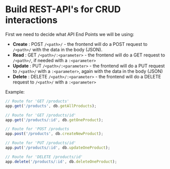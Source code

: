 # Build REST-API's for CRUD interactions

First we need to decide what API End Points we will be using:

* **Create** : POST `/<path>/` - the frontend will do a POST request to `/<path>/` with the data in the body (JSON). 
* **Read** : GET `/<path>/:<parameter>` - the frontend will do a GET request to `/<path>/`, if needed with a `:<parameter>`
* **Update** : PUT `/<path>/:<parameter>` - the frontend will do a PUT request to `/<path>/` with a `:<parameter>`, again with the data in the body (JSON)
* **Delete** : DELETE `/<path>/:<parameter>` - the frontend will do a DELETE request to `/<path>/` with a `:<parameter>`

Example:

```js
// Route for 'GET /products'
app.get('/products', db.getAllProducts);

// Route for 'GET /products/id'
app.get('/products/:id', db.getOneProduct);

// Route for 'POST /products
app.post('/products', db.createNewProduct);

// Route for 'PUT /products/id'
app.put('/products/:id', db.updateOneProduct);

// Route for 'DELETE /products/id'
app.delete('/products/:id', db.deleteOneProduct);
```



<!-- TODO : Uit te werken -->